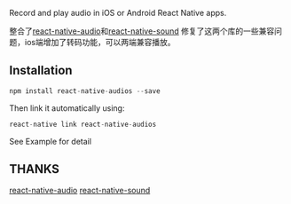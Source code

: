Record and play audio in iOS or Android React Native apps.

整合了[react-native-audio](https://github.com/jsierles/react-native-audio)和[react-native-sound](https://github.com/zmxv/react-native-sound)
修复了这两个库的一些兼容问题，ios端增加了转码功能，可以两端兼容播放。

## Installation

```javascript
npm install react-native-audios --save
```

Then link it automatically using:

```javascript
react-native link react-native-audios
```

See Example for detail

## THANKS
[react-native-audio](https://github.com/jsierles/react-native-audio)
[react-native-sound](https://github.com/zmxv/react-native-sound)
